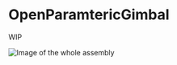 # OpenParamtericGimbal
WIP


![Image of the whole assembly](https://raw.githubusercontent.com/landler/OpenParametricGimbal/master/pictures/assembly_1.png)
